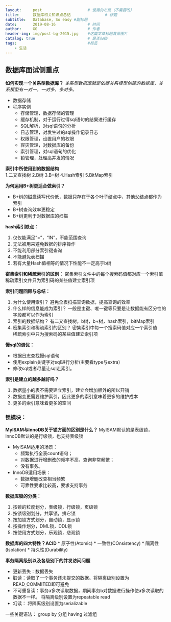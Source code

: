 ```yaml
---
layout:     post                    # 使用的布局（不需要改）
title:      数据库相关知识点总结               # 标题 
subtitle:   Database, So easy #副标题
date:       2019-08-16              # 时间
author:     GG                      # 作者
header-img: img/post-bg-2015.jpg    #这篇文章标题背景图片
catalog: true                       # 是否归档
tags:                               #标签
    - 生活
---
```


## 数据库面试侧重点

**如何实现一个关系型数据库？**
*关系型数据库就是依据关系模型创建的数据库，关系模型有一对一，一对多，多对多。*
* 数据存储
* 程序实例
   * 存储管理，数据存储的管理
   * 缓存机制，对于运行过得sql语句的结果进行缓存
   * SQL解析，对sql语句的分析
   * 日志管理，对发生过的sql操作记录日志
   * 权限管理，设置用户的权限
   * 容灾管理，对数据库的备份
   * 索引管理，对sql语句的优化
   * 锁管理，处理高并发的情况

**索引中所使用到的数据结构**
</br>1.二叉查找树 2.B树 3.B+树 4.Hash索引 5.BitMap索引

**为何运用B+树更适合做索引？**
- B+树的磁盘读写代价低，数据只存在于各个叶子结点中，其他父结点都作为索引
- B+树查询效率更稳定
- B+树更利于对数据库的扫描

**hash索引缺点：**
1. 仅仅能满足“=”，“IN”，不能范围查询
2. 无法被用来避免数据的排序操作
3. 不能利用部分索引键查询
4. 不能避免表扫描
5. 若有大量Hash值相等的情况下性能不一定高于b树

**密集索引和稀疏索引的区别：**
	密集索引文件中的每个搜索码值都对应一个索引值</br>
	稀疏索引文件只为索引码的某些值建立索引项 
  
**索引问题回顾与总结：**
1. 为什么使用索引？
		避免全表扫描查询数据，提高查询的效率
2. 什么样的信息能成为索引？
		一般是主键、唯一键等只要是让数据能有区分性的字段都可以作为索引
3. 索引的数据结构？
		有二叉查找树，b树，b+树，hash索引，bitMap索引
4. 密集索引和稀疏索引的区别？
		密集索引中每一个搜索码值对应一个索引值</br>
		稀疏索引中只为搜索码的某些值建立索引项 

**慢sql的调优：**
* 根据日志查找慢sql语句
*	使用explain关键字对sql进行分析(主要看type与extra)
*	修改sql或者尽量让sql走索引。

**索引是建立的越多越好吗？**
1. 数据量小的表不需要建立索引，建立会增加额外的所以开销
2. 数据变更需要维护索引，因此更多的索引意味着更多的维护成本
3. 更多的索引意味着更多的空间

### 锁模块：

**MyISAM与InnoDB关于锁方面的区别是什么？**
	MyISAM默认的是表级锁，InnoDB默认的是行级锁，也支持表级锁</br>
	
* MyISAM适用的场景：
   * 频繁执行全表count语句；
   * 对数据进行增删改的频率不高，查询非常频繁；
   * 没有事务。
* InnoDB适用场景：
   * 数据增删改查相当频繁
   * 可靠性要求比较高，要求支持事务

**数据库锁的分类：**
1. 按锁的粒度划分，表级锁，行级锁，页级锁
2. 按锁级别划分，共享锁，排它锁
3. 按加锁方式划分，自动锁，显示锁
4. 按操作划分，DML锁，DDL锁
5. 按使用方式划分，乐观锁，悲观锁
								
**数据库的四大特性？ACID**
	* 原子性(Atomic)
	* 一致性(COnsistency)
	* 隔离性(Isolation)
	* 持久性(Durability)
	
**事务隔离级别以及各级别下的并发访问问题**
* 更新丢失：数据丢失
* 脏读：读取了一个事务还未提交的数据。将隔离级别设置为READ_COMMITED即可避免
* 不可重复读：事务a多次读取数据，期间事务b对数据进行操作使a多次读取的数据不一样。
							将隔离级别设置为repeatable read
* 幻读：	将隔离级别设置为serializable
	
一些关键语法：
	group by 分组
	having 过滤组



















